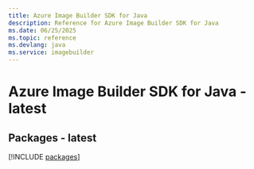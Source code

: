 ```yaml
---
title: Azure Image Builder SDK for Java
description: Reference for Azure Image Builder SDK for Java
ms.date: 06/25/2025
ms.topic: reference
ms.devlang: java
ms.service: imagebuilder
---
```

# Azure Image Builder SDK for Java - latest
## Packages - latest
[!INCLUDE [packages](image-builder-index.md)]